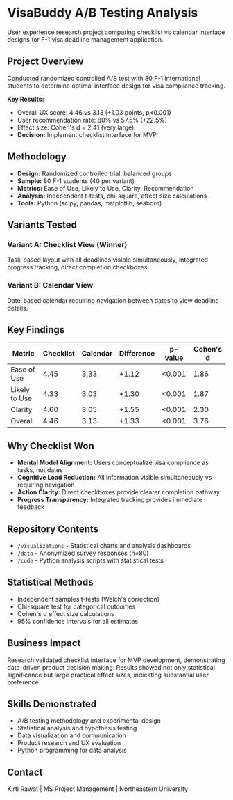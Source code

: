 # VisaBuddy A/B Testing Analysis

User experience research project comparing checklist vs calendar interface designs for F-1 visa deadline management application.

## Project Overview

Conducted randomized controlled A/B test with 80 F-1 international students to determine optimal interface design for visa compliance tracking.

**Key Results:**
- Overall UX score: 4.46 vs 3.13 (+1.03 points, p<0.001)
- User recommendation rate: 80% vs 57.5% (+22.5%)
- Effect size: Cohen's d = 2.41 (very large)
- **Decision:** Implement checklist interface for MVP

## Methodology

- **Design:** Randomized controlled trial, balanced groups
- **Sample:** 80 F-1 students (40 per variant)
- **Metrics:** Ease of Use, Likely to Use, Clarity, Recommendation
- **Analysis:** Independent t-tests, chi-square, effect size calculations
- **Tools:** Python (scipy, pandas, matplotlib, seaborn)

## Variants Tested

### Variant A: Checklist View (Winner)
Task-based layout with all deadlines visible simultaneously, integrated progress tracking, direct completion checkboxes.

### Variant B: Calendar View  
Date-based calendar requiring navigation between dates to view deadline details.

## Key Findings

| Metric | Checklist | Calendar | Difference | p-value | Cohen's d |
|--------|-----------|----------|------------|---------|-----------|
| Ease of Use | 4.45 | 3.33 | +1.12 | <0.001 | 1.86 |
| Likely to Use | 4.33 | 3.03 | +1.30 | <0.001 | 1.87 |
| Clarity | 4.60 | 3.05 | +1.55 | <0.001 | 2.30 |
| Overall | 4.46 | 3.13 | +1.33 | <0.001 | 3.76 |

## Why Checklist Won

- **Mental Model Alignment:** Users conceptualize visa compliance as tasks, not dates
- **Cognitive Load Reduction:** All information visible simultaneously vs requiring navigation
- **Action Clarity:** Direct checkboxes provide clearer completion pathway
- **Progress Transparency:** Integrated tracking provides immediate feedback

## Repository Contents

- `/visualizations` - Statistical charts and analysis dashboards
- `/data` - Anonymized survey responses (n=80)
- `/code` - Python analysis scripts with statistical tests

## Statistical Methods

- Independent samples t-tests (Welch's correction)
- Chi-square test for categorical outcomes
- Cohen's d effect size calculations
- 95% confidence intervals for all estimates

## Business Impact

Research validated checklist interface for MVP development, demonstrating data-driven product decision making. Results showed not only statistical significance but large practical effect sizes, indicating substantial user preference.

## Skills Demonstrated

- A/B testing methodology and experimental design
- Statistical analysis and hypothesis testing
- Data visualization and communication
- Product research and UX evaluation
- Python programming for data analysis

## Contact

Kirti Rawat | MS Project Management | Northeastern University
